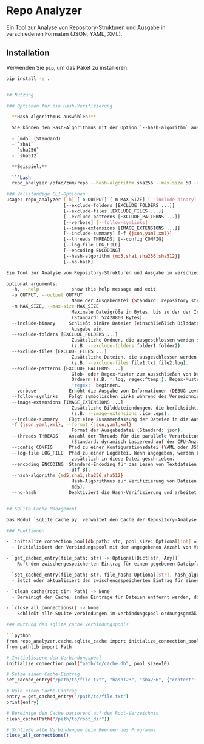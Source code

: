 # Repo Analyzer

Ein Tool zur Analyse von Repository-Strukturen und Ausgabe in verschiedenen Formaten (JSON, YAML, XML).

## Installation

Verwenden Sie `pip`, um das Paket zu installieren:

```bash
pip install -e .


## Nutzung

### Optionen für die Hash-Verifizierung

- **Hash-Algorithmus auswählen:**

  Sie können den Hash-Algorithmus mit der Option `--hash-algorithm` auswählen. Unterstützte Algorithmen sind:

  - `md5` (Standard)
  - `sha1`
  - `sha256`
  - `sha512`

  **Beispiel:**

  ```bash
  repo_analyzer /pfad/zum/repo --hash-algorithm sha256 --max-size 50 -o ausgabe.json

### Vollständige CLI-Optionen
usage: repo_analyzer [-h] [-o OUTPUT] [-m MAX_SIZE] [--include-binary]
                     [--exclude-folders [EXCLUDE_FOLDERS ...]]
                     [--exclude-files [EXCLUDE_FILES ...]]
                     [--exclude-patterns [EXCLUDE_PATTERNS ...]]
                     [--verbose] [--follow-symlinks]
                     [--image-extensions [IMAGE_EXTENSIONS ...]]
                     [--include-summary] [-f {json,yaml,xml}]
                     [--threads THREADS] [--config CONFIG]
                     [--log-file LOG_FILE]
                     [--encoding ENCODING]
                     [--hash-algorithm {md5,sha1,sha256,sha512}]
                     [--no-hash]

Ein Tool zur Analyse von Repository-Strukturen und Ausgabe in verschiedenen Formaten (JSON, YAML, XML).

optional arguments:
  -h, --help            show this help message and exit
  -o OUTPUT, --output OUTPUT
                        Name der Ausgabedatei (Standard: repository_structure.json).
  -m MAX_SIZE, --max-size MAX_SIZE
                        Maximale Dateigröße in Bytes, bis zu der der Inhalt gelesen wird
                        (Standard: 52428800 Bytes).
  --include-binary     Schließt binäre Dateien (einschließlich Bilddateien) in die
                        Ausgabe ein.
  --exclude-folders [EXCLUDE_FOLDERS ...]
                        Zusätzliche Ordner, die ausgeschlossen werden sollen
                        (z.B. --exclude-folders folder1 folder2).
  --exclude-files [EXCLUDE_FILES ...]
                        Zusätzliche Dateien, die ausgeschlossen werden sollen
                        (z.B. --exclude-files file1.txt file2.log).
  --exclude-patterns [EXCLUDE_PATTERNS ...]
                        Glob- oder Regex-Muster zum Ausschließen von Dateien und
                        Ordnern (z.B. *.log, regex:^temp_). Regex-Muster müssen mit
                        'regex:' beginnen.
  --verbose            Erhöht die Ausgabe von Informationen (DEBUG-Level).
  --follow-symlinks    Folgt symbolischen Links während des Verzeichnisdurchlaufs.
  --image-extensions [IMAGE_EXTENSIONS ...]
                        Zusätzliche Bilddateiendungen, die berücksichtigt werden sollen
                        (z.B. --image-extensions .ico .eps).
  --include-summary    Fügt eine Zusammenfassung der Dateien in die Ausgabe ein.
  -f {json,yaml,xml}, --format {json,yaml,xml}
                        Format der Ausgabedatei (Standard: json).
  --threads THREADS    Anzahl der Threads für die parallele Verarbeitung
                        (Standard: dynamisch basierend auf der CPU-Anzahl).
  --config CONFIG      Pfad zu einer Konfigurationsdatei (YAML oder JSON).
  --log-file LOG_FILE  Pfad zu einer Logdatei. Wenn angegeben, werden Logs
                        zusätzlich in diese Datei geschrieben.
  --encoding ENCODING  Standard-Encoding für das Lesen von Textdateien (Standard:
                        utf-8).
  --hash-algorithm {md5,sha1,sha256,sha512}
                        Hash-Algorithmus zur Verifizierung von Dateien (Standard:
                        md5).
  --no-hash            Deaktiviert die Hash-Verifizierung und arbeitet ohne Hash.


## SQLite Cache Management

Das Modul `sqlite_cache.py` verwaltet den Cache der Repository-Analyse mithilfe von SQLite. Es verwendet einen Verbindungspool, um die Effizienz und Thread-Sicherheit bei Datenbankzugriffen zu gewährleisten.

### Funktionen

- `initialize_connection_pool(db_path: str, pool_size: Optional[int] = None) -> None`
  - Initialisiert den Verbindungspool mit der angegebenen Anzahl von Verbindungen.

- `get_cached_entry(file_path: str) -> Optional[Dict[str, Any]]`
  - Ruft den zwischengespeicherten Eintrag für einen gegebenen Dateipfad ab.

- `set_cached_entry(file_path: str, file_hash: Optional[str], hash_algorithm: Optional[str], file_info: Dict[str, Any], size: int, mtime: float) -> None`
  - Setzt oder aktualisiert den zwischengespeicherten Eintrag für einen gegebenen Dateipfad.

- `clean_cache(root_dir: Path) -> None`
  - Bereinigt den Cache, indem Einträge für Dateien entfernt werden, die nicht mehr existieren.

- `close_all_connections() -> None`
  - Schließt alle SQLite-Verbindungen im Verbindungspool ordnungsgemäß.

### Nutzung des sqlite_cache Verbindungspools

```python
from repo_analyzer.cache.sqlite_cache import initialize_connection_pool, get_cached_entry, set_cached_entry, clean_cache, close_all_connections
from pathlib import Path

# Initialisiere den Verbindungspool
initialize_connection_pool("path/to/cache.db", pool_size=10)

# Setze einen Cache-Eintrag
set_cached_entry("/path/to/file.txt", "hash123", "sha256", {"content": "data"}, 1024, 1610000000.0)

# Hole einen Cache-Eintrag
entry = get_cached_entry("/path/to/file.txt")
print(entry)

# Bereinige den Cache basierend auf dem Root-Verzeichnis
clean_cache(Path("/path/to/root_dir"))

# Schließe alle Verbindungen beim Beenden des Programms
close_all_connections()
